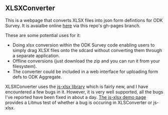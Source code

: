 XLSXConverter
-------------

This is a webpage that converts XLSX files into json form defintions for ODK Survey.
It is avaialbe online [here](http://uw-ictd.github.com/XLSXConverter/) via this repo's gh-pages branch.

These are some potential uses for it:

- Doing xlsx conversion within the ODK Survey code enabling users to simply drag XLSX files onto the sdcard
without converting them through a separate application.
- Offline conversions (just download the zip and you can run it from your filesystem).
- The converter could be included in a web interface for uploading form defs to ODK Aggregate.

XLSXConverter uses the [js-xlsx library](https://github.com/Niggler/js-xlsx) which is fairly new,
and I have encountered a few bugs in it. However, it is very well supported,
all the bugs I've reported have been fixed in about a day.
[The js-xlsx demo page](http://niggler.github.com/js-xlsx/)
provides a Litmus test of whether a bug is occuring in XLSConverter or js-xlsx.
